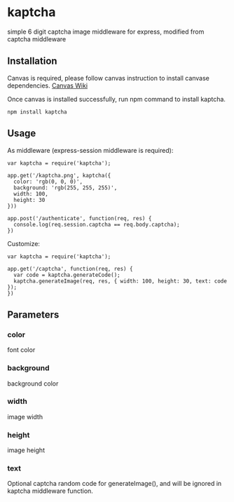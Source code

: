# kaptcha
simple 6 digit captcha image middleware for express, modified from captcha middleware

## Installation
Canvas is required, please follow canvas instruction to install canvase dependencies. [Canvas Wiki](https://www.npmjs.com/package/canvas)

Once canvas is installed successfully, run npm command to install kaptcha.
```
npm install kaptcha
```

## Usage
As middleware (express-session middleware is required):
```
var kaptcha = require('kaptcha');

app.get('/kaptcha.png', kaptcha({ 
  color: 'rgb(0, 0, 0)', 
  background: 'rgb(255, 255, 255)',
  width: 100, 
  height: 30 
}))

app.post('/authenticate', function(req, res) {
  console.log(req.session.captcha == req.body.captcha);
})
```
Customize:
```
var kaptcha = require('kaptcha');

app.get('/captcha', function(req, res) {
  var code = kaptcha.generateCode();
  kaptcha.generateImage(req, res, { width: 100, height: 30, text: code });
})
```

## Parameters

### color
font color

### background
background color

### width
image width

### height
image height

### text
Optional captcha random code for generateImage(), and will be ignored in kaptcha middleware function.
